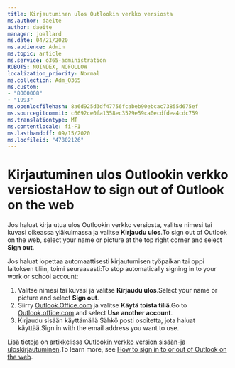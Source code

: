 ```yaml
---
title: Kirjautuminen ulos Outlookin verkko versiosta
ms.author: daeite
author: daeite
manager: joallard
ms.date: 04/21/2020
ms.audience: Admin
ms.topic: article
ms.service: o365-administration
ROBOTS: NOINDEX, NOFOLLOW
localization_priority: Normal
ms.collection: Adm_O365
ms.custom:
- "8000008"
- "1993"
ms.openlocfilehash: 8a6d925d3df47756fcabeb90ebcac73855d675ef
ms.sourcegitcommit: c6692ce0fa1358ec3529e59ca0ecdfdea4cdc759
ms.translationtype: MT
ms.contentlocale: fi-FI
ms.lasthandoff: 09/15/2020
ms.locfileid: "47802126"
---
```

# <a name="how-to-sign-out-of-outlook-on-the-web"></a><span data-ttu-id="bae1f-102">Kirjautuminen ulos Outlookin verkko versiosta</span><span class="sxs-lookup"><span data-stu-id="bae1f-102">How to sign out of Outlook on the web</span></span>

<span data-ttu-id="bae1f-103">Jos haluat kirja utua ulos Outlookin verkko versiosta, valitse nimesi tai kuvasi oikeassa yläkulmassa ja valitse **Kirjaudu ulos**.</span><span class="sxs-lookup"><span data-stu-id="bae1f-103">To sign out of Outlook on the web, select your name or picture at the top right corner and select **Sign out**.</span></span>

<span data-ttu-id="bae1f-104">Jos haluat lopettaa automaattisesti kirjautumisen työpaikan tai oppi laitoksen tiliin, toimi seuraavasti:</span><span class="sxs-lookup"><span data-stu-id="bae1f-104">To stop automatically signing in to your work or school account:</span></span>

1. <span data-ttu-id="bae1f-105">Valitse nimesi tai kuvasi ja valitse **Kirjaudu ulos**.</span><span class="sxs-lookup"><span data-stu-id="bae1f-105">Select your name or picture and select **Sign out**.</span></span>
1. <span data-ttu-id="bae1f-106">Siirry [Outlook.Office.com](https://outlook.office.com/) ja valitse **Käytä toista tiliä**.</span><span class="sxs-lookup"><span data-stu-id="bae1f-106">Go to [Outlook.office.com](https://outlook.office.com/) and select **Use another account**.</span></span>
1. <span data-ttu-id="bae1f-107">Kirjaudu sisään käyttämällä Sähkö posti osoitetta, jota haluat käyttää.</span><span class="sxs-lookup"><span data-stu-id="bae1f-107">Sign in with the email address you want to use.</span></span>

<span data-ttu-id="bae1f-108">Lisä tietoja on artikkelissa [Outlookin verkko version sisään-ja uloskirjautuminen](https://support.office.com/article/763fab4d-0138-4814-b450-37fc286bcb79).</span><span class="sxs-lookup"><span data-stu-id="bae1f-108">To learn more, see [How to sign in to or out of Outlook on the web](https://support.office.com/article/763fab4d-0138-4814-b450-37fc286bcb79).</span></span>